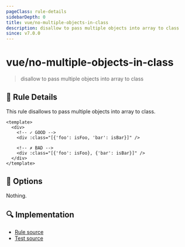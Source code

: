 ```yaml
---
pageClass: rule-details
sidebarDepth: 0
title: vue/no-multiple-objects-in-class
description: disallow to pass multiple objects into array to class
since: v7.0.0
---
```

# vue/no-multiple-objects-in-class
> disallow to pass multiple objects into array to class

## :book: Rule Details

This rule disallows to pass multiple objects into array to class.

<eslint-code-block :rules="{'vue/no-multiple-objects-in-class': ['error']}">

```vue
<template>
  <div>
    <!-- ✓ GOOD -->
    <div :class="[{'foo': isFoo, 'bar': isBar}]" />

    <!-- ✗ BAD -->
    <div :class="[{'foo': isFoo}, {'bar': isBar}]" />
  </div>
</template>
```

</eslint-code-block>

## :wrench: Options

Nothing.

## :mag: Implementation

- [Rule source](https://github.com/vuejs/eslint-plugin-vue/blob/master/lib/rules/no-multiple-objects-in-class.js)
- [Test source](https://github.com/vuejs/eslint-plugin-vue/blob/master/tests/lib/rules/no-multiple-objects-in-class.js)
